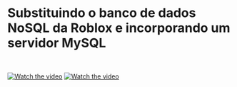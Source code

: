 
<h1>Substituindo o banco de dados NoSQL da Roblox e incorporando um servidor MySQL</h1>
<br>

[![Watch the video](https://img.youtube.com/vi/sI8VW0F8CSE/maxresdefault.jpg)](https://youtu.be/sI8VW0F8CSE)
[![Watch the video](https://img.youtube.com/vi/ut2_f3L5eOU/maxresdefault.jpg)](https://youtu.be/ut2_f3L5eOU)
